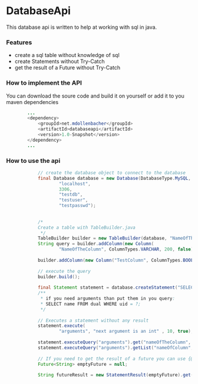 # DatabaseApi

This database api is written to help at working with sql in java.

### Features
- create a sql table without knowledge of sql
- create Statements without Try-Catch
- get the result of a Future without Try-Catch

### How to implement the API
You can download the soure code and build it on yourself or
add it to you maven dependencies

```java
        ...
        <dependency>
            <groupId>net.mdollenbacher</groupId>
            <artifactId>databaseapi</artifactId>
            <version>1.0-Snapshot</version>
        </dependency>
        ...
```
### How to use the api
```java
            // create the database object to connect to the database
            final Database database = new Database(DatabaseType.MySQL,
                    "localhost",
                    3306,
                    "testdb",
                    "testuser",
                    "testpasswd");
    
    
            /*
            Create a table with TableBuilder.java
             */
            TableBuilder builder = new TableBuilder(database, "NameOfTheTable");
            String query = builder.addColumn(new Column(
                    "NameOfTheColumn", ColumnTypes.VARCHAR, 200, false)).getQuery(); // get the query as String
    
            builder.addColumn(new Column("TestColumn", ColumnTypes.BOOLEAN, false)); // add a new Column to the TableBuilder
    
            // execute the query
            builder.build();
    
            final Statement statement = database.createStatement("SELECT 1+1 FROM DUAL ## ORACLE LIKE ;D");
            /**
             * if you need arguments than put them in you query:
             * SELECT name FROM dual WHERE uid = ?;
             */
    
            // Executes a statement without any result
            statement.execute(
                    "arguments", "next argument is an int" , 10, true); // arguments can be any type of object
    
            statement.executeQuery("arguments").get("nameOfTheColumn", String.class); // return the result as String
            statement.executeQuery("arguments").getList("nameOfColumn", String.class); // return a List of Strings
    
            // If you need to get the result of a future you can use {@link StatementResult}
            Future<String> emptyFuture = null;
    
            String futureResult = new StatementResult(emptyFuture).get(String.class); // get the result from the future as String
```